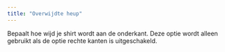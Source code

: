 ```yaml
---
title: "Overwijdte heup"
---
```


Bepaalt hoe wijd je shirt wordt aan de onderkant. Deze optie wordt alleen gebruikt als de optie rechte kanten is uitgeschakeld.

